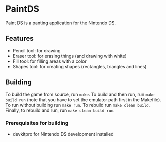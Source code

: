 
# PaintDS

Paint DS is a panting application for the Nintendo DS.

## Features

- Pencil tool: for drawing
- Eraser tool: for erasing things (and drawing with white)
- Fill tool: for filling areas with a color
- Shapes tool: for creating shapes (rectangles, triangles and lines)

## Building

To build the game from source, run `make`. To build and then run, run `make build run` (note that you have to set the emulator path first in the Makefile). To run without building run `make run`. To rebuild run `make clean build`. Finally, to rebuild and run, run `make clean build run`.

### Prerequisites for building

- devkitpro for Nintendo DS development installed
